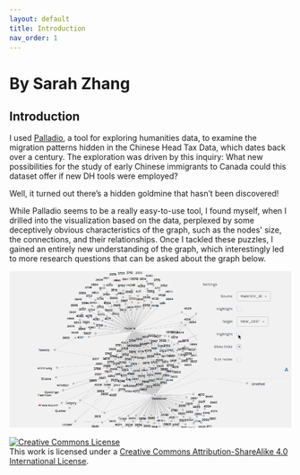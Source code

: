 ```yaml
---
layout: default
title: Introduction
nav_order: 1
---
```



# By Sarah Zhang 

## Introduction


I used [Palladio](http://hdlab.stanford.edu/palladio/), a tool for exploring humanities data, to examine the migration patterns hidden in the Chinese Head Tax Data, which dates back over a century. The exploration was driven by this inquiry: What new possibilities for the study of early Chinese immigrants to Canada could this dataset offer if new DH tools were employed?

Well, it turned out there’s a hidden goldmine that hasn’t been discovered!

While Palladio seems to be a really easy-to-use tool, I found myself, when I drilled into the visualization based on the data, perplexed by some deceptively obvious characteristics of the graph, such as the nodes' size, the connections, and their relationships. Once I tackled these puzzles, I gained an entirely new understanding of the graph, which interestingly led to more research questions that can be asked about the graph below.

![network visualization](https://raw.githubusercontent.com/saharazh/Palladio-Networking/refs/heads/master/images/palladio-animated.gif) 

<a rel="license" href="http://creativecommons.org/licenses/by-sa/4.0/"><img alt="Creative Commons License" style="border-width:0" src="https://i.creativecommons.org/l/by-sa/4.0/88x31.png" /></a><br />This work is licensed under a <a rel="license" href="http://creativecommons.org/licenses/by-sa/4.0/">Creative Commons Attribution-ShareAlike 4.0 International License</a>.
